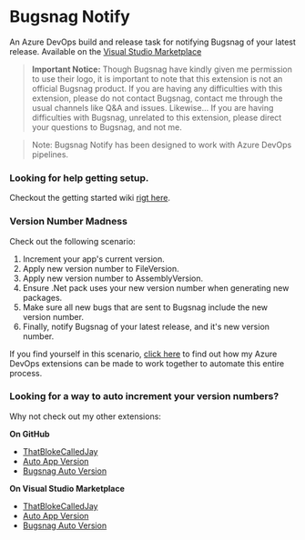 # Bugsnag Notify
An Azure DevOps build and release task for notifying Bugsnag of your latest release. Available on the [Visual Studio Marketplace](https://marketplace.visualstudio.com/publishers/ThatBlokeCalledJay)

> **Important Notice:** Though Bugsnag have kindly given me permission to use their logo, it is important to note that this extension is not an official Bugsnag product. If you are having any difficulties with this extension, please do not contact Bugsnag, contact me through the usual channels like Q&A and issues. Likewise... If you are having difficulties with Bugsnag, unrelated to this extension, please direct your questions to Bugsnag, and not me.

> Note: Bugsnag Notify has been designed to work with Azure DevOps pipelines.

### Looking for help getting setup.
Checkout the getting started wiki [rigt here](https://github.com/ThatBlokeCalledJay/bugsnag-notify/wiki/Getting-Started).

### Version Number Madness

Check out the following scenario:

1. Increment your app's current version.
2. Apply new version number to FileVersion.
3. Apply new version number to AssemblyVersion.
4. Ensure .Net pack uses your new version number when generating new packages.
5. Make sure all new bugs that are sent to Bugsnag include the new version number.
6. Finally, notify Bugsnag of your latest release, and it's new version number.

If you find yourself in this scenario, [click here](https://thatblokecalledjay.com/blog/view/justanotherday/continuous-integration-and-version-number-madness-b95d40aaf761) to find out how my Azure DevOps extensions can be made to work together to automate this entire process.

### Looking for a way to auto increment your version numbers?
Why not check out my other extensions:  

**On GitHub**
- [ThatBlokeCalledJay](https://github.com/ThatBlokeCalledJay)
- [Auto App Version](https://github.com/ThatBlokeCalledJay/auto-app-version)
- [Bugsnag Auto Version](https://github.com/ThatBlokeCalledJay/bugsnag-auto-version)

**On Visual Studio Marketplace**
- [ThatBlokeCalledJay](https://marketplace.visualstudio.com/publishers/ThatBlokeCalledJay)
- [Auto App Version](https://marketplace.visualstudio.com/items?itemName=ThatBlokeCalledJay.thatblokecalledjay-autoappversion)
- [Bugsnag Auto Version](#)
